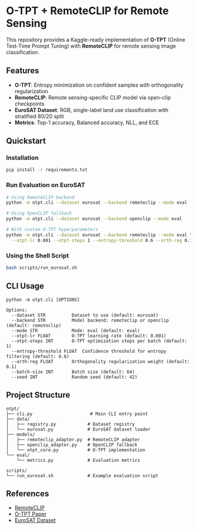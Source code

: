 # O-TPT + RemoteCLIP for Remote Sensing

This repository provides a Kaggle-ready implementation of **O-TPT** (Online Test-Time Prompt Tuning) with **RemoteCLIP** for remote sensing image classification.

## Features

- **O-TPT**: Entropy minimization on confident samples with orthogonality regularization
- **RemoteCLIP**: Remote sensing-specific CLIP model via open-clip checkpoints
- **EuroSAT Dataset**: RGB, single-label land use classification with stratified 80/20 split
- **Metrics**: Top-1 accuracy, Balanced accuracy, NLL, and ECE

## Quickstart

### Installation

```bash
pip install -r requirements.txt
```

### Run Evaluation on EuroSAT

```bash
# Using RemoteCLIP backend
python -m otpt.cli --dataset eurosat --backend remoteclip --mode eval

# Using OpenCLIP fallback
python -m otpt.cli --dataset eurosat --backend openclip --mode eval

# With custom O-TPT hyperparameters
python -m otpt.cli --dataset eurosat --backend remoteclip --mode eval \
  --otpt-lr 0.001 --otpt-steps 1 --entropy-threshold 0.6 --orth-reg 0.1
```

### Using the Shell Script

```bash
bash scripts/run_eurosat.sh
```

## CLI Usage

```
python -m otpt.cli [OPTIONS]

Options:
  --dataset STR          Dataset to use (default: eurosat)
  --backend STR          Model backend: remoteclip or openclip (default: remoteclip)
  --mode STR             Mode: eval (default: eval)
  --otpt-lr FLOAT        O-TPT learning rate (default: 0.001)
  --otpt-steps INT       O-TPT optimization steps per batch (default: 1)
  --entropy-threshold FLOAT  Confidence threshold for entropy filtering (default: 0.6)
  --orth-reg FLOAT       Orthogonality regularization weight (default: 0.1)
  --batch-size INT       Batch size (default: 64)
  --seed INT             Random seed (default: 42)
```

## Project Structure

```
otpt/
├── cli.py                      # Main CLI entry point
├── data/
│   ├── registry.py            # Dataset registry
│   └── eurosat.py             # EuroSAT dataset loader
├── models/
│   ├── remoteclip_adapter.py  # RemoteCLIP adapter
│   ├── openclip_adapter.py    # OpenCLIP fallback
│   └── otpt_core.py           # O-TPT implementation
└── eval/
    └── metrics.py             # Evaluation metrics

scripts/
└── run_eurosat.sh             # Example evaluation script
```

## References

- [RemoteCLIP](https://github.com/ChenDelong1999/RemoteCLIP)
- [O-TPT Paper](https://arxiv.org/abs/2209.07511)
- [EuroSAT Dataset](https://github.com/phelber/EuroSAT)